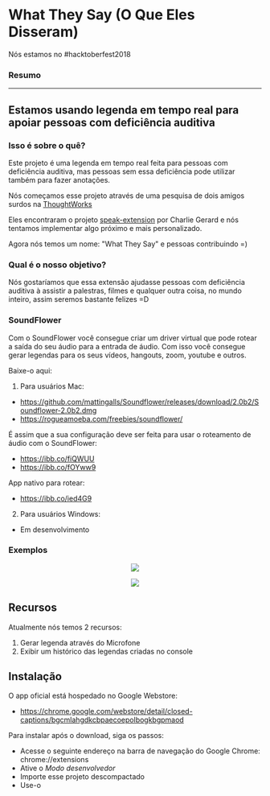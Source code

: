 # What They Say (O Que Eles Disseram)

Nós estamos no #hacktoberfest2018

### Resumo

---

## Estamos usando legenda em tempo real para apoiar pessoas com deficiência auditiva

### Isso é sobre o quê?

Este projeto é uma legenda em tempo real feita para pessoas com deficiência auditiva, mas pessoas sem essa deficiência pode utilizar também para fazer anotações.

Nós começamos esse projeto através de uma pesquisa de dois amigos surdos na [ThoughtWorks](https://www.thoughtworks.com/)

Eles encontraram o projeto [speak-extension](https://github.com/charliegerard/speak-extension) por Charlie Gerard e nós tentamos implementar algo próximo e mais personalizado.

Agora nós temos um nome: "What They Say" e pessoas contribuindo =)

### Qual é o nosso objetivo?

Nós gostaríamos que essa extensão ajudasse pessoas com deficiência auditiva à assistir a palestras, filmes e qualquer outra coisa, no mundo inteiro, assim seremos bastante felizes =D

### SoundFlower

Com o SoundFlower você consegue criar um driver virtual que pode rotear a saída do seu áudio para a entrada de áudio. Com isso você consegue gerar legendas para os seus vídeos, hangouts, zoom, youtube e outros.

Baixe-o aqui:

1. Para usuários Mac:

- https://github.com/mattingalls/Soundflower/releases/download/2.0b2/Soundflower-2.0b2.dmg
- https://rogueamoeba.com/freebies/soundflower/

É assim que a sua configuração deve ser feita para usar o roteamento de áudio com o SoundFlower:

- https://ibb.co/fiQWUU
- https://ibb.co/fOYww9

App nativo para rotear:

- https://ibb.co/ied4G9

2. Para usuários Windows:

- Em desenvolvimento

### Exemplos

[<p align="center"><img src="https://lh3.googleusercontent.com/a_wRbnGSVXNPPtsz_7YfI-ZPRXGdSwZv3BF2Zy9O_5nN88ylixHqtwD_3h8EcJrNjylvWSRCdA=w640-h400-e365"></p>](http://google.com.au/)
[<p align="center"><img src="https://lh3.googleusercontent.com/cWXbZguy_V5XQDqfsqYjFYdV155Nsi1lI_x6xTXXHkfkpuBWqDvegPN4Ktl9zjolNr5d_KfB=w640-h400-e365"></p>](http://google.com.au/)

## Recursos

Atualmente nós temos 2 recursos:

1. Gerar legenda através do Microfone
2. Exibir um histórico das legendas criadas no console

## Instalação

O app oficial está hospedado no Google Webstore:

- https://chrome.google.com/webstore/detail/closed-captions/bgcmlahgdkcbpaecoepolbogkbgpmaod

Para instalar após o download, siga os passos:

- Acesse o seguinte endereço na barra de navegação do Google Chrome: chrome://extensions
- Ative o _Modo desenvolvedor_
- Importe esse projeto descompactado
- Use-o
